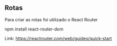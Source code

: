## Rotas
Para criar as rotas foi utilizado o React Router 

npm install react-router-dom

Link: https://reactrouter.com/web/guides/quick-start
